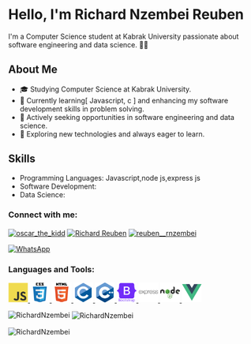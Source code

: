 # Hello, I'm Richard Nzembei Reuben

I'm a Computer Science student at Kabrak University passionate about software engineering and data science. 👨‍💻

## About Me

- 🎓 Studying Computer Science at Kabrak University.
- 🌱 Currently learning[ Javascript, c  ] and enhancing my software development skills in problem solving.
- 💼 Actively seeking opportunities in software engineering and data science.
- 🤔 Exploring new technologies and always eager to learn.

## Skills

- Programming Languages: Javascript,node js,express js
- Software Development: 
- Data Science:
<h3 align="left">Connect with me:</h3>
<p align="left">
<a href="https://x.com/oscar_the_kidd" target="blank"><img align="center" src="https://raw.githubusercontent.com/rahuldkjain/github-profile-readme-generator/master/src/images/icons/Social/twitter.svg" alt="oscar_the_kidd" height="30" width="40" /></a>
<a href="https://linkedin.com/in/Richard Reuben" target="blank"><img align="center" src="https://raw.githubusercontent.com/rahuldkjain/github-profile-readme-generator/master/src/images/icons/Social/linked-in-alt.svg" alt="Richard Reuben" height="30" width="40" /></a>
<a href="https://www.instagram.com/reuben__rnzembei" target="blank"><img align="center" src="https://raw.githubusercontent.com/rahuldkjain/github-profile-readme-generator/master/src/images/icons/Social/instagram.svg" alt="reuben__rnzembei" height="30" width="40" /></a>
</p>
<a href="https://wa.me/254740934445" target="_blank"><img align="center" src="https://raw.githubusercontent.com/rahuldkjain/github-profile-readme-generator/master/src/images/icons/Social/whatsapp.svg" alt="WhatsApp" height="30" width="40" /></a>
<h3 align="left">Languages and Tools:</h3>
<p align="left">
  <a href="https://developer.mozilla.org/en-US/docs/Web/JavaScript" target="_blank" rel="noreferrer">
    <img src="https://raw.githubusercontent.com/devicons/devicon/master/icons/javascript/javascript-original.svg" alt="javascript" width="40" height="40"/>
  </a>
  <a href="https://www.w3schools.com/css/" target="_blank" rel="noreferrer">
    <img src="https://raw.githubusercontent.com/devicons/devicon/master/icons/css3/css3-original-wordmark.svg" alt="css3" width="40" height="40"/>
  </a>
  <a href="https://www.w3.org/html/" target="_blank" rel="noreferrer">
    <img src="https://raw.githubusercontent.com/devicons/devicon/master/icons/html5/html5-original-wordmark.svg" alt="html5" width="40" height="40"/>
  </a>
  <a href="https://www.cprogramming.com/" target="_blank" rel="noreferrer">
    <img src="https://raw.githubusercontent.com/devicons/devicon/master/icons/c/c-original.svg" alt="c" width="40" height="40"/>
  </a>
  <a href="https://www.w3schools.com/cpp/" target="_blank" rel="noreferrer">
    <img src="https://raw.githubusercontent.com/devicons/devicon/master/icons/cplusplus/cplusplus-original.svg" alt="cplusplus" width="40" height="40"/>
  </a>
  <a href="https://getbootstrap.com" target="_blank" rel="noreferrer">
    <img src="https://raw.githubusercontent.com/devicons/devicon/master/icons/bootstrap/bootstrap-plain-wordmark.svg" alt="bootstrap" width="40" height="40"/>
  </a>
  <a href="https://expressjs.com/" target="_blank" rel="noreferrer">
    <img src="https://raw.githubusercontent.com/devicons/devicon/master/icons/express/express-original-wordmark.svg" alt="express" width="40" height="40"/>
  </a>
  <a href="https://nodejs.org/en/" target="_blank" rel="noreferrer">
    <img src="https://raw.githubusercontent.com/devicons/devicon/master/icons/nodejs/nodejs-original-wordmark.svg" alt="nodejs" width="40" height="40"/>
  </a>
  <a href="https://v3.vuejs.org/guide/introduction.html" target="_blank" rel="noreferrer">
    <img src="https://raw.githubusercontent.com/devicons/devicon/master/icons/vuejs/vuejs-original.svg" alt="Vue.js" width="40" height="40"/>
</a>

</p>
<p><img align="left" src="https://github-readme-stats.vercel.app/api/top-langs?username=RichardNzembei&show_icons=true&locale=en&layout=compact" alt="RichardNzembei" /></p>

<p>&nbsp;<img align="center" src="https://github-readme-stats.vercel.app/api?username=RichardNzembei&show_icons=true&locale=en" alt="RichardNzembei" /></p>

<p><img align="center" src="https://github-readme-streak-stats.herokuapp.com/?user=RichardNzembei&" alt="RichardNzembei" /></p>


